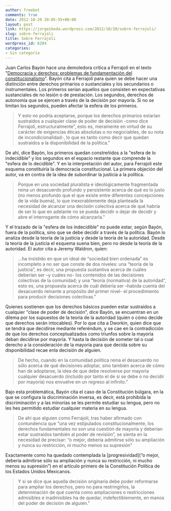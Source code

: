 ```yaml
---
author: freebot
comments: true
date: 2012-10-20 20:05:55+00:00
layout: post
link: https://jorgeikeda.wordpress.com/2012/10/20/sobre-ferrajoli/
slug: sobre-ferrajoli
title: Sobre Ferrajoli
wordpress_id: 6204
categories:
- Sin categoría
---
```


Juan Carlos Bayón hace una demoledora crítica a Ferrajoli en el texto "[Democracia y derechos: problemas de fundamentación del constitucionalismo](http://www.upf.edu/filosofiadeldret/_pdf/bayon-democracia.pdf)". Bayón cita a Ferrajoli para quien se debe hacer una distinción entre derechos primarios o sustanciales y los secundarios o instrumentales. Los primeros serían aquellos que consisten en expectativas sustanciales de no lesión o de prestación.  Los segundos, derechos de autonomía que se ejercen a través de la decisión por mayoría. Si no se limitan los segundos, pueden afectar la esfera de los primeros. 




<blockquote>Y esto no podría aceptarse, porque los derechos primarios estarían sustraídos a cualquier clase de poder de decisión -como dice Ferrajoli, estructuralmente”, esto es, meramente en virtud de su carácter de exigencias éticas absolutas o no negociables, de su nota de incondicionalidad-, lo que es tanto como decir que quedan sustraídos a la disponibilidad de la política."</blockquote>



De ahí, dice Bayón, los primeros quedan constreñidos a la "esfera de lo indecidible" y los segundos en el espacio restante que comprende la "esfera de lo decidible". Y en la interpretación del autor, para Ferrajoli este esquema constituiría la democracia constitucional.
La primera objeción del autor, va en contra de la idea de subordinar la justicia a la política. 




<blockquote>Porque en una sociedad pluralista e ideológicamente fragmentada reina un desacuerdo profundo y persistente acerca de qué es lo justo (no menos profundo que el que existe entre diferentes concepciones de la vida buena), lo que inexorablemente deja planteada la necesidad de alcanzar una decisión colectiva acerca de qué habría de ser lo que en adelante no se pueda decidir o dejar de decidir y abre el interrogante de cómo alcanzarla."</blockquote>



Y el trazado de la "esfera de los indecidible" no puede estar, según Bayón, fuera de la política, sino que se debe decidir a través de la política. Bayón lo analiza desde la teoría de la justicia y desde la teoría de la autoridad. Desde la teoría de la justicia el esquema suena bien, pero no desde la teoría de la autoridad. El autor cita  a Jeremy Waldron, quien:




<blockquote>...ha insistido en que un ideal de “sociedad bien ordenada” es incompleto a no ser que conste de dos niveles: una “teoría de la justicia”, es decir, una propuesta sustantiva acerca de cuáles deberían ser –y cuáles no- los contenidos de las decisiones colectivas de la comunidad; y una “teoría (normativa) de la autoridad”, esto es, una propuesta acerca de cuál debería ser –habida cuenta del desacuerdo reinante a propósito del primer nivel- el procedimiento para producir decisiones colectivas."</blockquote>



Quienes sostienen que los derechos básicos pueden estar sustraídos a cualquier "clase de poder de decisión", dice Bayón, se encuentran en un dilema por los supuestos de la teoría de la autoridad (quién o cómo decide que derechos serán intocables). Por lo que cita a Dworkin, quien dice que se tendrá que decidirse mediante referéndum, y se cae en la contradicción de que los derechos conceptualizados como triunfos sobre la mayoría deban decidirse por mayoría. Y hasta la decisión de someter tal o cual derecho a la consideración de la mayoría para que decida sobre su disponibilidad recae enla decisión de alguien. 




<blockquote>De hecho, cuando en la comunidad política reina el desacuerdo no sólo acerca de qué decisiones adoptar, sino también acerca de cómo han de adoptarse, la idea de que debe resolverse por mayoría cualquier desacuerdo (incluido por tanto el de si se debe o no decidir por mayoría) nos envuelve en un regreso al infinito."</blockquote>



Bajo esta problemática, Bayón cita el caso de la Constitución búlgara, en la que se configura la discriminación inversa, es decir, está prohibida la discriminación y a las minorías se les permite estudiar su lengua, pero no les hes permitido estudiar cualquier materia en su lengua. 





<blockquote>De ahí que alguien como Ferrajoli, tras haber afirmado con contundencia que “una vez estipulados constitucionalmente, los derechos fundamentales no son una cuestión de mayoría y deberían estar sustraídos también al poder de revisión”, se sienta en la necesidad de precisar: “o mejor, debería admitirse sólo su ampliación y nunca su restricción, ni mucho menos su supresión”</blockquote>



Exactamente como ha quedado contemplada la [progresividad](“o mejor, debería admitirse sólo su ampliación y nunca su restricción, ni mucho menos su supresión”) en el artículo primero de la Constitución Política de los Estados Unidos Mexicanos. 

 




<blockquote>Y si se dice que aquella decisión originaria debe poder reformarse para ampliar los derechos, pero no para restringirlos, la determinación de qué cuenta como ampliaciones o restricciones admisibles e inadmisibles ha de quedar, indefectiblemente, en manos del poder de decisión de alguien."</blockquote>
